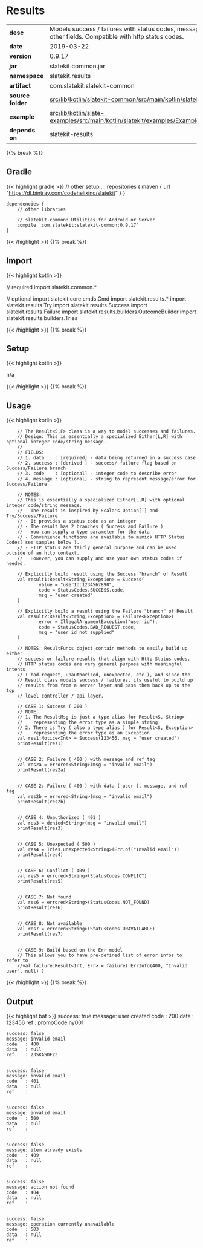 
# Results

<table class="table table-striped table-bordered">
  <tbody>
    <tr>
      <td><strong>desc</strong></td>
      <td>Models success / failures with status codes, message, and other fields. Compatible with http status codes.</td>
    </tr>
    <tr>
      <td><strong>date</strong></td>
      <td>2019-03-22</td>
    </tr>
    <tr>
      <td><strong>version</strong></td>
      <td>0.9.17</td>
    </tr>
    <tr>
      <td><strong>jar</strong></td>
      <td>slatekit.common.jar</td>
    </tr>
    <tr>
      <td><strong>namespace</strong></td>
      <td>slatekit.results</td>
    </tr>
    <tr>
      <td><strong>artifact</strong></td>
      <td>com.slatekit:slatekit-common</td>
    </tr>
    <tr>
      <td><strong>source folder</strong></td>
      <td><a href="https://github.com/slatekit/slatekit/tree/master/src/lib/kotlin/slatekit-common/src/main/kotlin/slatekit/results" class="url-ch">src/lib/kotlin/slatekit-common/src/main/kotlin/slatekit/results</a></td>
    </tr>
    <tr>
      <td><strong>example</strong></td>
      <td><a href="https://github.com/slatekit/slatekit/tree/master/src/lib/kotlin/slatekit-examples/src/main/kotlin/slatekit/examples/Example_Results.kt" class="url-ch">src/lib/kotlin/slate-examples/src/main/kotlin/slatekit/examples/Example_Results.kt</a></td>
    </tr>
    <tr>
      <td><strong>depends on</strong></td>
      <td> slatekit-results</td>
    </tr>
  </tbody>
</table>
{{% break %}}

## Gradle
{{< highlight gradle >}}
    // other setup ...
    repositories {
        maven { url  "https://dl.bintray.com/codehelixinc/slatekit" }
    }

    dependencies {
        // other libraries

        // slatekit-common: Utilities for Android or Server
        compile 'com.slatekit:slatekit-common:0.9.17'
    }

{{< /highlight >}}
{{% break %}}

## Import
{{< highlight kotlin >}}


// required 
import slatekit.common.*



// optional 
import slatekit.core.cmds.Cmd
import slatekit.results.*
import slatekit.results.Try
import slatekit.results.Success
import slatekit.results.Failure
import slatekit.results.builders.OutcomeBuilder
import slatekit.results.builders.Tries




{{< /highlight >}}
{{% break %}}

## Setup
{{< highlight kotlin >}}


n/a


{{< /highlight >}}
{{% break %}}

## Usage
{{< highlight kotlin >}}


        // The Result<S,F> class is a way to model successes and failures.
        // Design: This is essentially a specialized Either[L,R] with optional integer code/string message.
        //
        // FIELDS:
        // 1. data    : [required] - data being returned in a success case
        // 2. success : [derived ] - success/ failure flag based on Success/Failure branch
        // 3. code    : [optional] - integer code to describe error
        // 4. message : [optional] - string to represent message/error for Success/Failure

        // NOTES:
        // This is essentially a specialized Either[L,R] with optional integer code/string message.
        // - The result is inspired by Scala's Option[T] and Try/Success/Failure
        // - It provides a status code as an integer
        // - The result has 2 branches ( Success and Failure )
        // - You can supply a type parameter for the data
        // - Convenience functions are available to mimick HTTP Status Codes( see samples below ).
        // - HTTP status are fairly general purpose and can be used outside of an http context.
        //   However, you can supply and use your own status codes if needed.

        // Explicitly build result using the Success "branch" of Result
        val result1:Result<String,Exception> = Success(
                value = "userId:1234567890",
                code = StatusCodes.SUCCESS.code,
                msg = "user created"
        )

        // Explicitly build a result using the Failure "branch" of Result
        val result2:Result<String,Exception> = Failure<Exception>(
                error = IllegalArgumentException("user id"),
                code = StatusCodes.BAD_REQUEST.code,
                msg = "user id not supplied"
        )

        // NOTES: ResultFuncs object contain methods to easily build up either
        // success or failure results that align with Http Status codes.
        // HTTP status codes are very general purpose with meaningful intents
        // ( bad-request, unauthorized, unexpected, etc ), and since the
        // Result class models success / failures, its useful to build up
        // results from from a server layer and pass them back up to the top
        // level controller / api layer.

        // CASE 1: Success ( 200 )
        // NOTE:
        // 1. The ResultMsg is just a type alias for Result<S, String>
        //    representing the error type as a simple string.
        // 2. There is Try ( also a type alias ) for Result<S, Exception>
        //    representing the error type as an Exception
        val res1:Notice<Int> = Success(123456, msg = "user created")
        printResult(res1)


        // CASE 2: Failure ( 400 ) with message and ref tag
        val res2a = errored<String>(msg = "invalid email")
        printResult(res2a)


        // CASE 2: Failure ( 400 ) with data ( user ), message, and ref tag
        val res2b = errored<String>(msg = "invalid email")
        printResult(res2b)


        // CASE 4: Unauthorized ( 401 )
        val res3 = denied<String>(msg = "invalid email")
        printResult(res3)


        // CASE 5: Unexpected ( 500 )
        val res4 = Tries.unexpected<String>(Err.of("Invalid email"))
        printResult(res4)


        // CASE 6: Conflict ( 409 )
        val res5 = errored<String>(StatusCodes.CONFLICT)
        printResult(res5)


        // CASE 7: Not found
        val res6 = errored<String>(StatusCodes.NOT_FOUND)
        printResult(res6)


        // CASE 8: Not available
        val res7 = errored<String>(StatusCodes.UNAVAILABLE)
        printResult(res7)


        // CASE 9: Build based on the Err model
        // This allows you to have pre-defined list of error infos to refer to
        //val failure:Result<Int, Err> = failure( ErrInfo(400, "Invalid user", null) )
        

{{< /highlight >}}
{{% break %}}


## Output

{{< highlight bat >}}
    success: true
    message: user created
    code   : 200
    data   : 123456
    ref    : promoCode:ny001


    success: false
    message: invalid email
    code   : 400
    data   : null
    ref    : 23SKASDF23


    success: false
    message: invalid email
    code   : 401
    data   : null
    ref    :


    success: false
    message: invalid email
    code   : 500
    data   : null
    ref    :


    success: false
    message: item already exists
    code   : 409
    data   : null
    ref    :


    success: false
    message: action not found
    code   : 404
    data   : null
    ref    :


    success: false
    message: operation currently unavailable
    code   : 503
    data   : null
    ref    :
```
